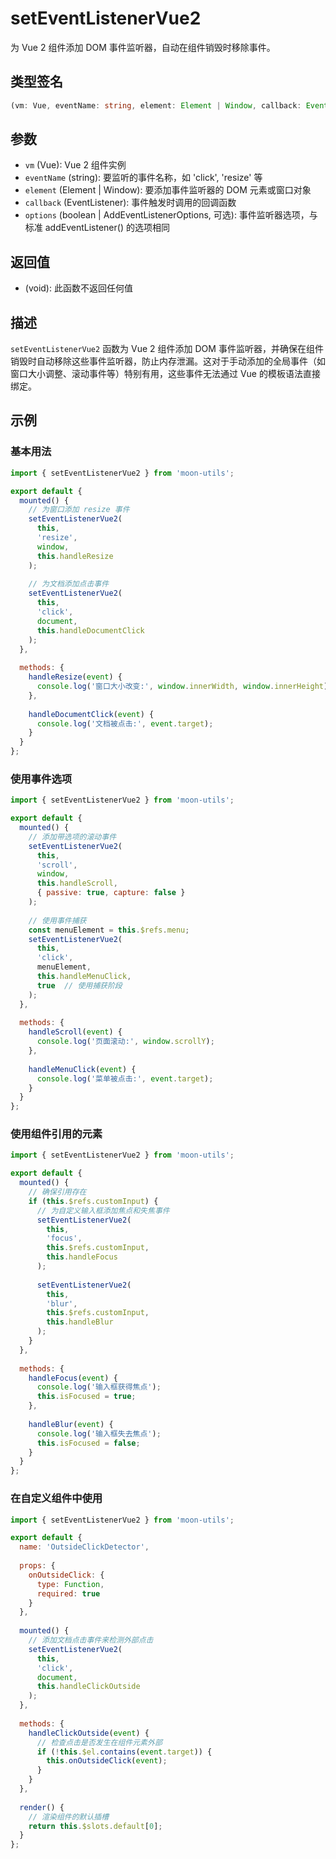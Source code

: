 # setEventListenerVue2

为 Vue 2 组件添加 DOM 事件监听器，自动在组件销毁时移除事件。

## 类型签名

```typescript
(vm: Vue, eventName: string, element: Element | Window, callback: EventListener, options?: boolean | AddEventListenerOptions) => void
```

## 参数

- `vm` (Vue): Vue 2 组件实例
- `eventName` (string): 要监听的事件名称，如 'click', 'resize' 等
- `element` (Element | Window): 要添加事件监听器的 DOM 元素或窗口对象
- `callback` (EventListener): 事件触发时调用的回调函数
- `options` (boolean | AddEventListenerOptions, 可选): 事件监听器选项，与标准 addEventListener() 的选项相同

## 返回值

- (void): 此函数不返回任何值

## 描述

`setEventListenerVue2` 函数为 Vue 2 组件添加 DOM 事件监听器，并确保在组件销毁时自动移除这些事件监听器，防止内存泄漏。这对于手动添加的全局事件（如窗口大小调整、滚动事件等）特别有用，这些事件无法通过 Vue 的模板语法直接绑定。

## 示例

### 基本用法

```js
import { setEventListenerVue2 } from 'moon-utils';

export default {
  mounted() {
    // 为窗口添加 resize 事件
    setEventListenerVue2(
      this,
      'resize',
      window,
      this.handleResize
    );
    
    // 为文档添加点击事件
    setEventListenerVue2(
      this,
      'click',
      document,
      this.handleDocumentClick
    );
  },
  
  methods: {
    handleResize(event) {
      console.log('窗口大小改变:', window.innerWidth, window.innerHeight);
    },
    
    handleDocumentClick(event) {
      console.log('文档被点击:', event.target);
    }
  }
};
```

### 使用事件选项

```js
import { setEventListenerVue2 } from 'moon-utils';

export default {
  mounted() {
    // 添加带选项的滚动事件
    setEventListenerVue2(
      this,
      'scroll',
      window,
      this.handleScroll,
      { passive: true, capture: false }
    );
    
    // 使用事件捕获
    const menuElement = this.$refs.menu;
    setEventListenerVue2(
      this,
      'click',
      menuElement,
      this.handleMenuClick,
      true  // 使用捕获阶段
    );
  },
  
  methods: {
    handleScroll(event) {
      console.log('页面滚动:', window.scrollY);
    },
    
    handleMenuClick(event) {
      console.log('菜单被点击:', event.target);
    }
  }
};
```

### 使用组件引用的元素

```js
import { setEventListenerVue2 } from 'moon-utils';

export default {
  mounted() {
    // 确保引用存在
    if (this.$refs.customInput) {
      // 为自定义输入框添加焦点和失焦事件
      setEventListenerVue2(
        this,
        'focus',
        this.$refs.customInput,
        this.handleFocus
      );
      
      setEventListenerVue2(
        this,
        'blur',
        this.$refs.customInput,
        this.handleBlur
      );
    }
  },
  
  methods: {
    handleFocus(event) {
      console.log('输入框获得焦点');
      this.isFocused = true;
    },
    
    handleBlur(event) {
      console.log('输入框失去焦点');
      this.isFocused = false;
    }
  }
};
```

### 在自定义组件中使用

```js
import { setEventListenerVue2 } from 'moon-utils';

export default {
  name: 'OutsideClickDetector',
  
  props: {
    onOutsideClick: {
      type: Function,
      required: true
    }
  },
  
  mounted() {
    // 添加文档点击事件来检测外部点击
    setEventListenerVue2(
      this,
      'click',
      document,
      this.handleClickOutside
    );
  },
  
  methods: {
    handleClickOutside(event) {
      // 检查点击是否发生在组件元素外部
      if (!this.$el.contains(event.target)) {
        this.onOutsideClick(event);
      }
    }
  },
  
  render() {
    // 渲染组件的默认插槽
    return this.$slots.default[0];
  }
};
``` 